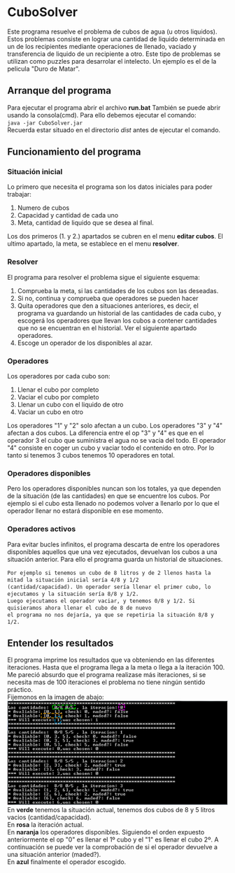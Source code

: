 # CuboSolver
Este programa resuelve el problema de cubos de agua (u otros liquidos). Estos problemas consiste en lograr una
cantidad de liquido determinada en un de los recipientes mediante operaciones de llenado, vaciado y transferencia
de liquido de un recipiente a otro. Este tipo de problemas se utilizan como puzzles para desarrolar el intelecto.
Un ejemplo es el de la pelicula "Duro de Matar".
## Arranque del programa
Para ejecutar el programa abrir el archivo **run.bat**
También se puede abrir usando la consola(cmd). Para ello debemos ejecutar el comando:<br/>
`java -jar CuboSolver.jar` <br/>
Recuerda estar situado en el directorio _dist_ antes de ejecutar el comando.
## Funcionamiento del programa
### Situación inicial
Lo primero que necesita el programa son los datos iniciales para poder trabajar:

1. Numero de cubos
2. Capacidad y cantidad de cada uno
3. Meta, cantidad de liquido que se desea al final.

Los dos primeros (1. y 2.) apartados se cubren en el menu **editar cubos**.
El ultimo apartado, la meta, se establece en el menu **resolver**.
### Resolver
El programa para resolver el problema sigue el siguiente esquema:

1. Comprueba la meta, si las cantidades de los cubos son las deseadas.
2. Si no, continua y comprueba que operadores se pueden hacer
3. Quita operadores que den a situaciones anteriores, es decir, el programa va guardando un historial de las cantidades de cada cubo,
y escogerá los operadores que llevan los cubos a contener cantidades que no se encuentran en el historial. Ver el siguiente apartado operadores.
3. Escoge un operador de los disponibles al azar.

### Operadores
Los operadores por cada cubo son:

1. Llenar el cubo por completo
2. Vaciar el cubo por completo
3. Llenar un cubo con el liquido de otro
4. Vaciar un cubo en otro

Los operadores "1" y "2" solo afectan a un cubo. Los operadores "3" y "4" afectan a dos cubos. La diferencia entre el op "3" y "4" es que en el 
operador 3 el cubo que suministra el agua no se vacia del todo. El operador "4" consiste en coger un cubo y vaciar todo el contenido en otro.
Por lo tanto si tenemos 3 cubos tenemos 10 operadores en total. <br/>
### Operadores disponibles
Pero los operadores disponibles nuncan son los totales, ya que dependen de la situación (de las cantidades) en que se encuentre los cubos.
Por ejemplo si el cubo esta llenado no podemos volver a llenarlo por lo que el operador llenar no estará disponible en ese momento.
### Operadores activos
Para evitar bucles infinitos, el programa descarta de entre los operadores disponibles aquellos que una vez ejecutados, devuelvan los
cubos a una situación anterior. Para ello el programa guarda un historial de situaciones.
```
Por ejemplo si tenemos un cubo de 8 litros y de 2 llenos hasta la mitad la situación inicial sería 4/8 y 1/2 
(cantidad/capacidad). Un operador sería llenar el primer cubo, lo ejecutamos y la situación sería 8/8 y 1/2.
Luego ejecutamos el operador vaciar, y tenemos 0/8 y 1/2. Si quisieramos ahora llenar el cubo de 8 de nuevo
el programa no nos dejaría, ya que se repetiria la situación 8/8 y 1/2.
```
## Entender los resultados
El programa imprime los resultados que va obteniendo en las diferentes iteraciones. Hasta que el programa llega a la meta o llega a la iteración 100.
Me pareció absurdo que el programa realizase más iteraciones, si se necesita mas de 100 iteraciones el problema no tiene
ningún sentido práctico.<br/>
Fijemonos en la imagen de abajo:<br/>
![Print Example](printExample/printExample.png)<br/>
En **verde** tenemos la situación actual, tenemos dos cubos de 8 y 5 litros vacios (cantidad/capacidad).<br/>
En **rosa** la iteración actual.<br/>
En **naranja** los operadores disponibles. Siguiendo el orden expuesto anteriormente el op "0" es llenar el 1º cubo y el "1" es llenar el cubo 2º.
A continuación se puede ver la comprobación de si el operador devuelve a una situación anterior (maded?).<br/>
En **azul** finalmente el operador escogido.

